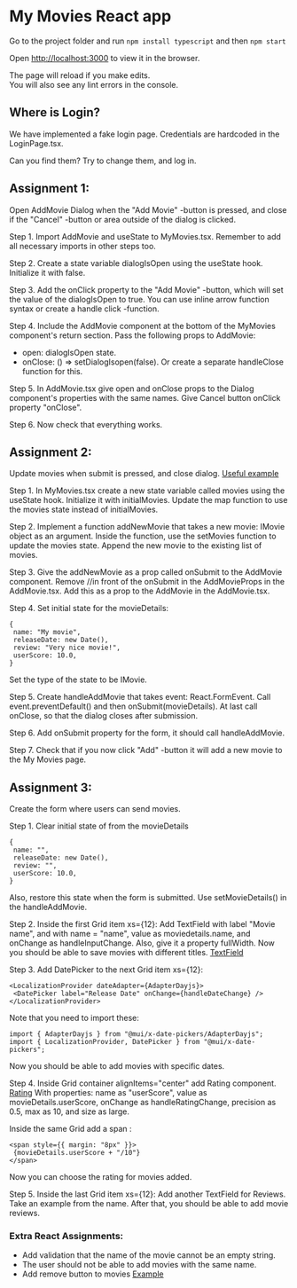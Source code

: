 # My Movies React app

Go to the project folder and run 
`npm install typescript`
and then
`npm start`

Open [http://localhost:3000](http://localhost:3000) to view it in the browser.

The page will reload if you make edits.\
You will also see any lint errors in the console.

## Where is Login?
We have implemented a fake login page. Credentials are hardcoded in the LoginPage.tsx.

Can you find them? Try to change them, and log in.


## Assignment 1:
Open AddMovie Dialog when the "Add Movie" -button is pressed, and close if the "Cancel" -button or area outside of the dialog is clicked.

Step 1. Import AddMovie and useState to MyMovies.tsx. Remember to add all necessary imports in other steps too.

Step 2. Create a state variable dialogIsOpen using the useState hook. Initialize it with false.

Step 3. Add the onClick property to the "Add Movie" -button, which will set the value of the dialogIsOpen to true. You can use inline arrow function syntax or create a handle click -function.

Step 4. Include the AddMovie component at the bottom of the MyMovies component's return section. Pass the following props to AddMovie:
 - open: dialogIsOpen state.
 - onClose: () => setDialogIsopen(false). Or create a separate handleClose function for this.

Step 5. In AddMovie.tsx give open and onClose props to the Dialog component's properties with the same names. Give Cancel button onClick property "onClose".
 
Step 6. Now check that everything works.

## Assignment 2:
Update movies when submit is pressed, and close dialog. [Useful example](https://react.dev/learn/updating-arrays-in-state#adding-to-an-array)

Step 1. In MyMovies.tsx create a new state variable called movies using the useState hook. Initialize it with initialMovies. Update the map function to use the movies state instead of initialMovies.

Step 2. Implement a function addNewMovie that takes a new movie: IMovie object as an argument. Inside the function, use the setMovies function to update the movies state. Append the new movie to the existing list of movies.

Step 3. Give the addNewMovie as a prop called onSubmit to the AddMovie component. Remove //in front of the onSubmit in the AddMovieProps in the AddMovie.tsx. Add this as a prop to the AddMovie in the AddMovie.tsx.

Step 4. Set initial state for the movieDetails:
```
{
 name: "My movie",
 releaseDate: new Date(),
 review: "Very nice movie!",
 userScore: 10.0,
}
```
Set the type of the state to be IMovie.

Step 5. Create handleAddMovie that takes event: React.FormEvent<HTMLFormElement>. Call event.preventDefault() and then onSubmit(movieDetails). At last call onClose, so that the dialog closes after submission. 

Step 6. Add onSubmit property for the form, it should call handleAddMovie.

Step 7. Check that if you now click "Add" -button it will add a new movie to the My Movies page.

## Assignment 3:
Create the form where users can send movies.

Step 1. Clear initial state of from the movieDetails
```
{
 name: "",
 releaseDate: new Date(),
 review: "",
 userScore: 10.0,
}
```
Also, restore this state when the form is submitted. Use setMovieDetails() in the handleAddMovie.

Step 2. Inside the first Grid item xs={12}: Add TextField with label "Movie name", and with name = "name", value as moviedetails.name, and onChange as handleInputChange. Also, give it a property fullWidth. Now you should be able to save movies with different titles.
[TextField](https://mui.com/material-ui/react-text-field/)

Step 3. Add DatePicker to the next Grid item xs={12}:
```
<LocalizationProvider dateAdapter={AdapterDayjs}>
 <DatePicker label="Release Date" onChange={handleDateChange} />
</LocalizationProvider>
```
Note that you need to import these: 
```
import { AdapterDayjs } from "@mui/x-date-pickers/AdapterDayjs";
import { LocalizationProvider, DatePicker } from "@mui/x-date-pickers";
```
Now you should be able to add movies with specific dates.

Step 4. Inside Grid container alignItems="center" add Rating component. [Rating](https://mui.com/material-ui/react-rating/)
With properties: name as "userScore", value as movieDetails.userScore, onChange as handleRatingChange, precision as 0.5, max as 10, and size as large. 

Inside the same Grid add a span :
```
<span style={{ margin: "8px" }}>
 {movieDetails.userScore + "/10"}
</span>
```
Now you can choose the rating for movies added.

Step 5. Inside the last Grid item xs={12}:
Add another TextField for Reviews. Take an example from the name. After that, you should be able to add movie reviews.

### Extra React Assignments:
- Add validation that the name of the movie cannot be an empty string.
- The user should not be able to add movies with the same name.
- Add remove button to movies [Example](https://react.dev/learn/updating-arrays-in-state#removing-from-an-array)

